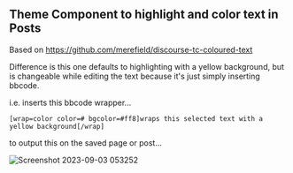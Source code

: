 ## Theme Component to highlight and color text in Posts

Based on https://github.com/merefield/discourse-tc-coloured-text

Difference is this one defaults to highlighting with a yellow background, but is changeable while editing the text because it's just simply inserting bbcode.

i.e. inserts this bbcode wrapper...

```[wrap=color color=# bgcolor=#ff8]wraps this selected text with a yellow background[/wrap]```

to output this on the saved page or post...

![Screenshot 2023-09-03 053252](https://github.com/denvergeeks/discourse-highlight-bbcode-tc/assets/322529/2205cf8a-5436-49f2-bf00-4b8fba933d19)

